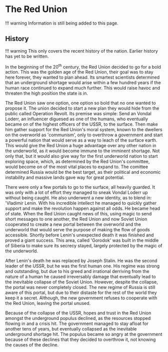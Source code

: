 # The Red Union

!!! warning
    Information is still being added to this page.

## History
!!! warning
    This only covers the recent history of the nation. Earlier history has yet to be written.

In the beginning of the 20<sup>th</sup> century, the Red Union decided to go for a bold action. This was the golden age of the Red Union, their goal was to stay here forever, they wanted to plan ahead. Its smartest scientists determined that an underground shortage would arise within a few hundred years if the human race continued to expand much further. This would raise havoc and threaten the high position the state is in. 

The Red Union saw one option, one option so bold that no one wanted to propose it. The union decided to start a new plan they would hide from the public called Operation Revolt. Its premise was simple: Send an Vondal Loderr, an influencer diguesed as one of the humans, who eventually became on of the highest officers of the USSR, to the surface. Then make him gather support for the Red Union's moral system, known to the dwellers on the overworld as 'communism', only to overthrow a government and start a powerful nation that would serve as a way to leach of the surface earth. This would give the Red Union a huge advantage over any other nation in the underworld, as it would become immune to the imminent shortage. Not only that, but it would also give way for the first underworld nation to start exploring space, which, as determined by the Red Union's committee, would become on of the most vital places to expand to. The comittee determined Russia would be the best target, as their political and economic instability and massive lands gave way for great potential.

There were only a few portals to go to the surface, all heavily guarded. It was only with a lot of effort they managed to sneak Vondal Loderr up without being caught. He also underwent a new identity, as to blend in: 'Vladimir Lenin. With his incredible intellect he managed to quickly gather support and make the revolution happen against all odds. He became head of state. When the Red Union caught news of this, using magic to send short messages to one another, the Red Union and now Soviet Union cooperated to create a new portal between the overworld and the underworld that would serve the purpose of making the flow of goods accessible. Shortly before Lenin's unexpected death it was finished and proved a giant success. This area, called 'Gorodok' was built in the middle of Siberia to make sure its secrecy stayed, largely protected by the magic of the underworld.

After Lenin's death he was replaced by Joseph Stalin. He was the second leader of the USSR, but he was the first human one. His regime was strong and outstanding, but due to his greed and irrational derriving from the nature of a human he caused irreversably damage that eventually lead to the inevitable collapse of the Soviet Union. However, despite the collapse, the portal was never completely closed. The new regime of Russia is still aware of this portal, but due to their distaste for the rest of the world they keep it a secret. Although, the new government refuses to cooperate with the Red Union, leaving the portal unused.

Because of the collapse of the USSR, hopes and trust in the Red Union amongst the underground populus declined, as the resources stopped flowing in and a crisis hit. The government managed to stay afloat for another tens of years, but eventually collapsed as the inevitable underground shortage hit. The populus became so angry at the government because of these declines that they decided to overthrow it, not knowing the causes of the decline.
